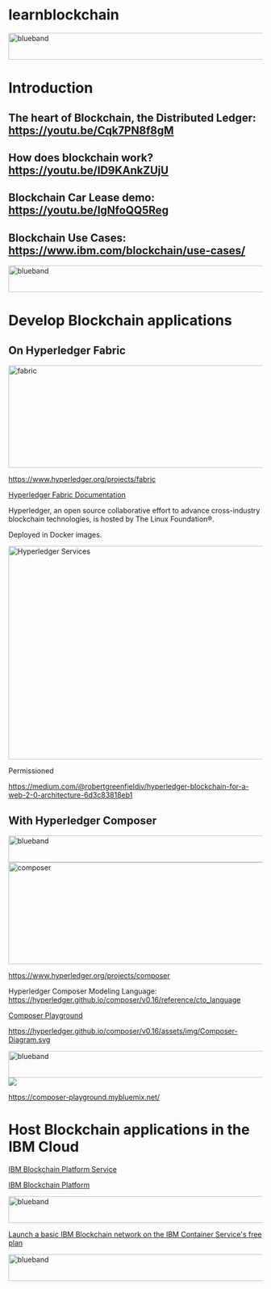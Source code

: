 # learnblockchain

<img src="https://farm5.staticflickr.com/4503/37148677233_71edc5a37b_o.png" width="1041" height="53" alt="blueband">

# Introduction

## The heart of Blockchain, the Distributed Ledger: https://youtu.be/Cqk7PN8f8gM
                           
## How does blockchain work? https://youtu.be/lD9KAnkZUjU 

## Blockchain Car Lease demo: https://youtu.be/IgNfoQQ5Reg

## Blockchain Use Cases: https://www.ibm.com/blockchain/use-cases/
                                                     
<img src="https://farm5.staticflickr.com/4503/37148677233_71edc5a37b_o.png" width="1041" height="53" alt="blueband">

# Develop Blockchain applications

## On Hyperledger Fabric   

<img src="https://farm1.staticflickr.com/960/41055079635_d00c82c7dd_z.jpg" width="640" height="203" alt="fabric">

https://www.hyperledger.org/projects/fabric

[Hyperledger Fabric Documentation](https://hyperledger-fabric.readthedocs.io/en/release/)

Hyperledger, an open source collaborative effort to advance cross-industry blockchain technologies, 
is hosted by The Linux Foundation®. 

Deployed in Docker images.

<img src="https://farm5.staticflickr.com/4494/37926120211_b7dddb090d_o.png" width="682" height="423" alt="Hyperledger Services">
<p> Permissioned<p> 

https://medium.com/@robertgreenfieldiv/hyperledger-blockchain-for-a-web-2-0-architecture-6d3c83818eb1
<p>

## With Hyperledger Composer

<img src="https://farm5.staticflickr.com/4503/37148677233_71edc5a37b_o.png" width="1041" height="53" alt="blueband">

<img src="https://farm1.staticflickr.com/968/27085403057_c8a2ccd0cc_z.jpg" width="640" height="202" alt="composer">

https://www.hyperledger.org/projects/composer

Hyperledger Composer Modeling Language: https://hyperledger.github.io/composer/v0.16/reference/cto_language

[Composer Playground](https://composer-playground.mybluemix.net/login)


https://hyperledger.github.io/composer/v0.16/assets/img/Composer-Diagram.svg



<img src="https://farm5.staticflickr.com/4503/37148677233_71edc5a37b_o.png" width="1041" height="53" alt="blueband">

<img src="https://www.ibm.com/developerworks/cloud/library/cl-deploy-sample-application-ibm-blockchain-platform/image001.jpg">

https://composer-playground.mybluemix.net/


# Host Blockchain applications in the IBM Cloud 

[IBM Blockchain Platform Service](https://console.bluemix.net/catalog/services/blockchain)

[IBM Blockchain Platform](https://console.bluemix.net/developer/blockchain/dashboard)

<img src="https://farm5.staticflickr.com/4503/37148677233_71edc5a37b_o.png" width="1041" height="53" alt="blueband">

[Launch a basic IBM Blockchain network on the IBM Container Service's free plan](https://ibm-blockchain.github.io)

<img src="https://farm5.staticflickr.com/4503/37148677233_71edc5a37b_o.png" width="1041" height="53" alt="blueband"> 

